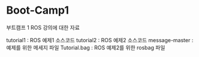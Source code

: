 # Boot-Camp1

부트캠프 1 ROS 강의에 대한 자료

tutorial1 : ROS 예제1 소스코드
tutorial2 : ROS 예제2 소스코드
message-master : 예제를 위한 메세지 파일
Tutorial.bag : ROS 예제2를 위한 rosbag 파일
